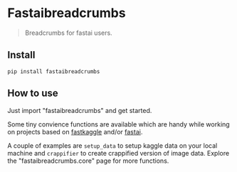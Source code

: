 # Fastaibreadcrumbs

> Breadcrumbs for fastai users.

## Install
`pip install fastaibreadcrumbs`

## How to use

Just import "fastaibreadcrumbs" and get started.

Some tiny convience functions are available which are handy while working on projects based on [fastkaggle](https://fastai.github.io/fastkaggle/) and/or [fastai](https://docs.fast.ai/). 

A couple of examples are `setup_data` to setup kaggle data on your local machine and `crappifier` to create crappified version of image data. Explore the "fastaibreadcrumbs.core" page for more functions.